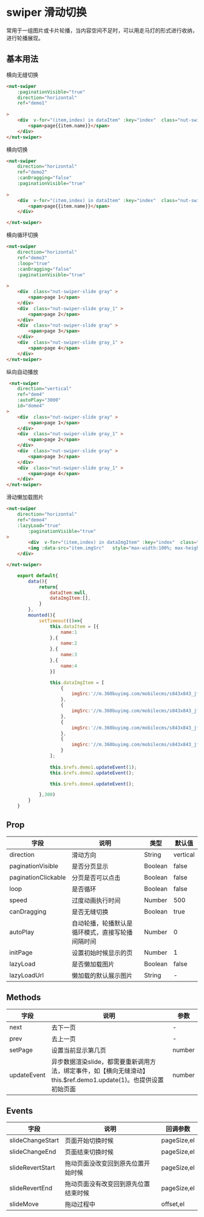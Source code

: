 # swiper 滑动切换

常用于一组图片或卡片轮播，当内容空间不足时，可以用走马灯的形式进行收纳，进行轮播展现。

## 基本用法

横向无缝切换

```html
<nut-swiper
    :paginationVisible="true"
    direction="horizontal"
    ref="demo1"
    
>
    <div  v-for="(item,index) in dataItem" :key="index"  class="nut-swiper-slide">
        <span>page{{item.name}}</span>
    </div>
</nut-swiper>
```

横向切换

```html
<nut-swiper
    direction="horizontal"
    ref="demo2"
    :canDragging="false"
    :paginationVisible="true"
    
>
    <div  v-for="(item,index) in dataItem" :key="index"  class="nut-swiper-slide">
        <span>page{{item.name}}</span>
    </div>

</nut-swiper>
```

横向循环切换

```html
<nut-swiper
    direction="horizontal"
    ref="demo3"
    :loop="true"
    :canDragging="false"
    :paginationVisible="true"
    
>
    <div  class="nut-swiper-slide gray" >
        <span>page 1</span>
    </div>
    <div  class="nut-swiper-slide gray_1" >
        <span>page 2</span>
    </div>
    <div  class="nut-swiper-slide gray" >
        <span>page 3</span>
    </div>
    <div  class="nut-swiper-slide gray_1" >
        <span>page 4</span>
    </div>
</nut-swiper>
```

纵向自动播放

```html
 <nut-swiper
    direction="vertical"
    ref="dem4"
    :autoPlay="3000"
    id="dome4"
>
    <div  class="nut-swiper-slide gray" >
        <span>page 1</span>
    </div>
    <div  class="nut-swiper-slide gray_1" >
        <span>page 2</span>
    </div>
    <div  class="nut-swiper-slide gray" >
        <span>page 3</span>
    </div>
    <div  class="nut-swiper-slide gray_1" >
        <span>page 4</span>
    </div>
</nut-swiper>
```

滑动懒加载图片

```html
<nut-swiper
    direction="horizontal"
    ref="demo4"
    :lazyLoad="true"
        :paginationVisible="true"
>
        <div  v-for="(item,index) in dataImgItem" :key="index"  class="nut-swiper-slide ">
        <img :data-src="item.imgSrc"   style="max-width:100%; max-height:100%" class="nut-img-lazyload"/> 
    </div>

</nut-swiper>
```

```javascript
    export default{
        data(){
            return{
                dataItem:null,
                dataImgItem:[],
            }
        },
        mounted(){
            setTimeout(()=>{
                this.dataItem = [{
                    name:1
                },{
                    name:2
                },{
                    name:3
                },{
                    name:4
                }]

                this.dataImgItem = [
                    {
                        imgSrc:'//m.360buyimg.com/mobilecms/s843x843_jfs/t19441/80/1577112624/568821/1ee9b683/5ad064f1Nf41a94b4.jpg'
                    },
                    {
                        imgSrc:'//m.360buyimg.com/mobilecms/s843x843_jfs/t16798/338/1617130854/542623/4c197f4d/5ad064f1Nce5f69e2.jpg'
                    },
                    {
                        imgSrc:'//m.360buyimg.com/mobilecms/s843x843_jfs/t22123/348/720079801/233727/23c4c0a4/5b162d64Nc5883413.jpg'
                    },
                    {
                        imgSrc:'//m.360buyimg.com/mobilecms/s843x843_jfs/t1/27233/9/354/82863/5c090a0eEe2a350d8/aaa6686ce133e364.jpg'
                    }
                ];
                
                this.$refs.demo1.updateEvent(1);
                this.$refs.demo2.updateEvent();

                this.$refs.demo4.updateEvent();

            },300)
        }
    }

```

## Prop

| 字段 | 说明 | 类型 | 默认值
|----- | ----- | ----- | ----- 
| direction | 滑动方向 | String | vertical
| paginationVisible | 是否分页显示 | Boolean | false
| paginationClickable | 分页是否可以点击 | Boolean | false
| loop | 是否循环 | Boolean | false
| speed | 过度动画执行时间 | Number | 500
| canDragging | 是否无缝切换 | Boolean | true
| autoPlay | 自动轮播，轮播默认是循环模式，直接写轮播间隔时间 | Number | 0
| initPage | 设置初始时候显示的页 | Number | 1
| lazyLoad | 是否懒加载图片 | Boolean | false
| lazyLoadUrl | 懒加载的默认展示图片 | String | -

## Methods

| 字段 | 说明 | 参数 
|----- | ----- | ----- 
| next | 去下一页 | -
| prev | 去上一页 | -
| setPage |  设置当前显示第几页 | number
| updateEvent | 异步数据渲染slide，都需要重新调用方法，绑定事件，如【横向无缝滑动】this.$ref.demo1.update(1)。也提供设置初始页面 | number

## Events
| 字段 | 说明 | 回调参数 
|----- | ----- | ----- 
| slideChangeStart | 页面开始切换时候 | pageSize,el
| slideChangeEnd | 页面结束切换时候 | pageSize,el
| slideRevertStart | 拖动页面没改变回到原先位置开始时候 | pageSize,el
| slideRevertEnd | 拖动页面没有改变回到原先位置结束时候 | pageSize,el
| slideMove | 拖动过程中 | offset,el

